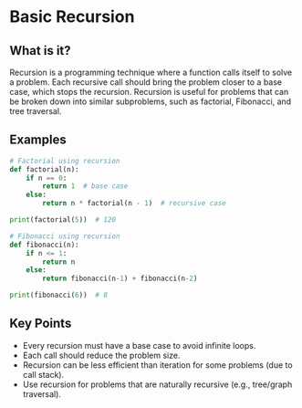 # Basic Recursion

## What is it?

Recursion is a programming technique where a function calls itself to solve a problem. Each recursive call should bring the problem closer to a base case, which stops the recursion. Recursion is useful for problems that can be broken down into similar subproblems, such as factorial, Fibonacci, and tree traversal.

## Examples

```python
# Factorial using recursion
def factorial(n):
    if n == 0:
        return 1  # base case
    else:
        return n * factorial(n - 1)  # recursive case

print(factorial(5))  # 120

# Fibonacci using recursion
def fibonacci(n):
    if n <= 1:
        return n
    else:
        return fibonacci(n-1) + fibonacci(n-2)

print(fibonacci(6))  # 8
```

## Key Points

- Every recursion must have a base case to avoid infinite loops.
- Each call should reduce the problem size.
- Recursion can be less efficient than iteration for some problems (due to call stack).
- Use recursion for problems that are naturally recursive (e.g., tree/graph traversal).
